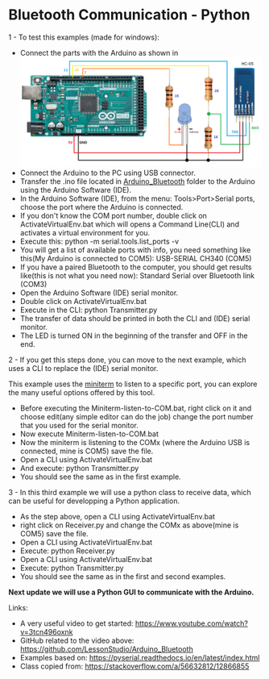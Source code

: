 #  Bluetooth Communication - Python

1 - To test this examples (made for windows):
- Connect the parts with the Arduino as shown in <img src="https://github.com/KarimLakra/Python_communication_Bluetooth/blob/master/HC-05-Arduino-Test_schematic.png"/>
- Connect the Arduino to the PC using USB connector. 
- Transfer the .ino file located in <a href="https://github.com/KarimLakra/Python_communication_Bluetooth/blob/master/Arduino_Bluetooth/Arduino_Bluetooth.ino" target=_blank>Arduino_Bluetooth</a> folder to the Arduino using the Arduino Software (IDE).
- In the Arduino Software (IDE), from the menu: Tools>Port>Serial ports, choose the port where the Arduino is connected.
- If you don't know the COM port number, double click on ActivateVirtualEnv.bat which will opens a 
Command Line(CLI) and activates a virtual environment for you.
- Execute this: python -m serial.tools.list_ports -v
- You will get a list of available ports with info, you need something like this(My Arduino is connected to COM5): USB-SERIAL CH340 (COM5)
- If you have a paired Bluetooth to the computer, you should get results like(this is not what you need now): Standard Serial over Bluetooth link (COM3)
- Open the Arduino Software (IDE) serial monitor.
- Double click on ActivateVirtualEnv.bat
- Execute in the CLI: python Transmitter.py
- The transfer of data should be printed in both the CLI and (IDE) serial monitor.
- The LED is turned ON in the beginning of the transfer and OFF in the end.

2 - If you get this steps done, you can move to the next example, which uses a CLI to replace the (IDE) serial monitor.

This example uses the <a href="https://pyserial.readthedocs.io/en/latest/tools.html#module-serial.tools.miniterm" target=_blank>miniterm</a> to listen to a specific port, you can explore the many useful options offered by this tool.

- Before executing the Miniterm-listen-to-COM.bat, right click on it and choose edit(any simple editor can do the job) change the port number that you used for the serial monitor.
- Now execute Miniterm-listen-to-COM.bat
- Now the miniterm is listening to the COMx (where the Arduino USB is connected, mine is COM5) save the file.
- Open a CLI using ActivateVirtualEnv.bat
- And execute: python Transmitter.py
- You should see the same as in the first example.

 3 - In this third example we will use a python class to receive data, which can be useful for developping a Python application.
 
- As the step above, open a CLI using ActivateVirtualEnv.bat
- right click on Receiver.py and change the COMx as above(mine is COM5) save the file.
- Open a CLI using ActivateVirtualEnv.bat
- Execute: python Receiver.py
- Open a CLI using ActivateVirtualEnv.bat
- Execute: python Transmitter.py
- You should see the same as in the first and second examples.


<b>Next update we will use a Python GUI to communicate with the Arduino.</b>





Links:
- A very useful video to get started: https://www.youtube.com/watch?v=3tcn496oxnk
- GitHub related to the video above: https://github.com/LessonStudio/Arduino_Bluetooth
- Examples based on: https://pyserial.readthedocs.io/en/latest/index.html
- Class copied from: https://stackoverflow.com/a/56632812/12866855
